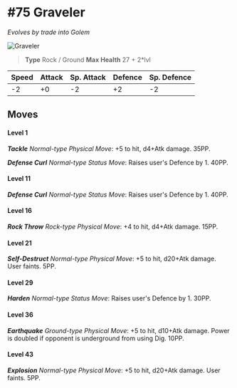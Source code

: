 # #75 Graveler
*Evolves by trade into Golem*

![Graveler](https://img.pokemondb.net/sprites/home/normal/1x/graveler.png)

> **Type** Rock / Ground
> **Max Health** 27 + 2\*lvl

| Speed | Attack | Sp. Attack | Defence | Sp. Defence |
| ----- | ------ | ---------- | ------- | ----------- |
| -2 | +0 | -2 | +2 | -2 |

## Moves
#### Level 1

***Tackle** Normal-type Physical Move*: +5 to hit, d4+Atk damage.  35PP.

***Defense Curl** Normal-type Status Move*: Raises user's Defence by 1. 40PP.
#### Level 11

***Defense Curl** Normal-type Status Move*: Raises user's Defence by 1. 40PP.
#### Level 16

***Rock Throw** Rock-type Physical Move*: +4 to hit, d4+Atk damage.  15PP.
#### Level 21

***Self-Destruct** Normal-type Physical Move*: +5 to hit, d20+Atk damage. User faints. 5PP.
#### Level 29

***Harden** Normal-type Status Move*: Raises user's Defence by 1. 30PP.
#### Level 36

***Earthquake** Ground-type Physical Move*: +5 to hit, d10+Atk damage. Power is doubled if opponent is underground from using Dig. 10PP.
#### Level 43

***Explosion** Normal-type Physical Move*: +5 to hit, d20+Atk damage. User faints. 5PP.

